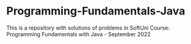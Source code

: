 # Programming-Fundamentals-Java
This is a repository with solutions of problems in SoftUni Course: Programming Fundamentals with Java - September 2022
